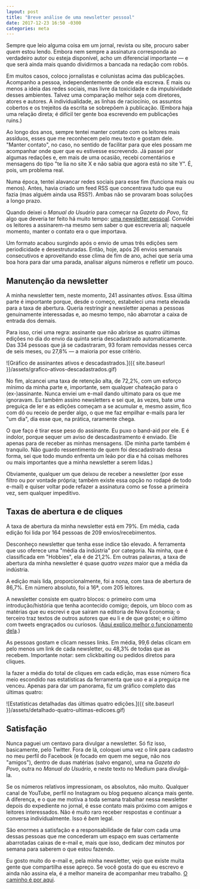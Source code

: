 ```yaml
---
layout: post
title: "Breve análise de uma newsletter pessoal"
date: 2017-12-23 16:50 -0300
categories: meta
---
```

Sempre que leio alguma coisa em um jornal, revista ou site, procuro saber _quem_ estou lendo. Embora nem sempre a assinatura corresponda ao verdadeiro autor ou esteja disponível, acho um diferencial importante — e que será ainda mais quando dividirmos a bancada na redação com robôs.

Em muitos casos, coloco jornalistas e colunistas acima das publicações. Acompanho a pessoa, independentemente de onde ela escreva. É mais ou menos a ideia das redes sociais, mas livre da toxicidade e da impulsividade desses ambientes. Talvez uma comparação melhor seja com diretores, atores e autores. A individualidade, as linhas de raciocínio, os assuntos cobertos e os trejeitos da escrita se sobrepõem à publicação. (Embora haja uma relação direta; é difícil ter gente boa escrevendo em publicações ruins.)

Ao longo dos anos, sempre tentei manter contato com os leitores mais assíduos, esses que me reconhecem pelo meu texto e gostam dele. "Manter contato", no caso, no sentido de facilitar para que eles possam me acompanhar onde quer que eu estivesse escrevendo. Já passei por algumas redações e, em mais de uma ocasião, recebi comentários e mensagens do tipo "te lia no site X e não sabia que agora está no site Y". É, pois, um problema real.

Numa época, tentei alavancar redes sociais para esse fim (funciona mais ou menos). Antes, havia criado um feed RSS que concentrava tudo que eu fazia (mas alguém ainda usa RSS?). Ambas não se provaram boas soluções a longo prazo.

Quando deixei o _Manual do Usuário_ para começar na _Gazeta do Povo_, fiz algo que deveria ter feito há muito tempo: [uma newsletter pessoal](https://newsletter.ghed.in). Convidei os leitores a assinarem-na mesmo sem saber o que escreveria ali; naquele momento, manter o contato era o que importava.

Um formato acabou surgindo após o envio de umas três edições sem periodicidade e desestruturadas. Então, hoje, após 26 envios semanais consecutivos e aproveitando esse clima de fim de ano, achei que seria uma boa hora para dar uma parada, analisar alguns números e refletir um pouco.

## Manutenção da newsletter

A minha newsletter tem, neste momento, 241 assinantes _ativos_. Essa última parte é importante porque, desde o começo, estabeleci uma meta elevada para a taxa de abertura. Queria restringir a newsletter apenas a pessoas genuinamente interessadas e, ao mesmo tempo, não abarrotar a caixa de entrada dos demais.

Para isso, criei uma regra: assinante que não abrisse as quatro últimas edições no dia do envio da quinta seria descadastrado automaticamente. Das 334 pessoas que já se cadastraram, 93 foram removidas nesses cerca de seis meses, ou 27,8% — a maioria por esse critério.

![Gráfico de assinantes ativos e descadastrados.]({{ site.baseurl }}/assets/grafico-ativos-descadastrados.gif)

No fim, alcancei uma taxa de retenção alta, de 72,2%, com um esforço mínimo da minha parte e, importante, sem qualquer chateação para o (ex-)assinante. Nunca enviei um e-mail dando ultimato para os que me ignoravam. Eu também assino newsletters e sei que, às vezes, bate uma preguiça de ler e as edições começam a se acumular e, mesmo assim, fico com dó ou receio de perder algo, o que me faz empilhar e-mails para ler "um dia", dia esse que, na prática, raramente chega.

O que faço é tirar esse peso do assinante. Eu puxo o band-aid por ele. E é indolor, porque sequer um aviso de descadastramento é enviado. Ele apenas para de receber as minhas mensagens. (De minha parte também é tranquilo. Não guardo ressentimento de quem foi descadastrado dessa forma, sei que todo mundo enfrenta um leão por dia e há coisas melhores ou mais importantes que a minha newsletter a serem lidas.)

Obviamente, qualquer um que deixou de receber a newsletter (por esse filtro ou por vontade própria; também existe essa opção no rodapé de todo e-mail) e quiser voltar pode refazer a assinatura como se fosse a primeira vez, sem qualquer impeditivo.

## Taxas de abertura e de cliques

A taxa de abertura da minha newsletter está em 79%. Em média, cada edição foi lida por 164 pessoas de 209 envios/recebimentos.

Desconheço newsletter que tenha esse índice tão elevado. A ferramenta que uso oferece uma "média da indústria" por categoria. Na minha, que é classificada em "Hobbies", ela é de 21,2%. Em outras palavras, a taxa de abertura da minha newsletter é quase _quatro vezes_ maior que a média da indústria.

A edição mais lida, proporcionalmente, foi a nona, com taxa de abertura de 86,7%. Em número absoluto, foi a 16ª, com 205 leitores.

A newsletter consiste em quatro blocos: o primeiro com uma introdução/história que tenha acontecido comigo; depois, um bloco com as matérias que eu escrevi e que saíram na editoria de Nova Economia; o terceiro traz textos de outros autores que eu li e de que gostei; e o último com tweets engraçados ou curiosos. ([Aqui explico melhor o funcionamento dela](https://medium.com/@ghedin/a-minha-newsletter-fc799511dfbd).)

As pessoas gostam e clicam nesses links. Em média, 99,6 delas clicam em pelo menos um link de cada newsletter, ou 48,3% de todas que as recebem. Importante notar: sem clickbaiting ou pedidos diretos para cliques.

Ia fazer a média do total de cliques em cada edição, mas esse número fica meio escondido nas estatísticas da ferramenta que uso e aí a preguiça me venceu. Apenas para dar um panorama, fiz um gráfico completo das últimas quatro:

![Estatísticas detalhadas das últimas quatro edições.]({{ site.baseurl }}/assets/detalhado-quatro-ultimas-edicoes.gif)

## Satisfação

Nunca paguei um centavo para divulgar a newsletter. Só fiz isso, basicamente, pelo Twitter. Fora de lá, coloquei uma vez o link para cadastro no meu perfil do Facebook (e focado em quem me segue, não nos "amigos"), dentro de duas matérias (salvo engano), uma na _Gazeta do Povo_, outra no _Manual do Usuário_, e neste texto no Medium para divulgá-la.

Se os números relativos impressionam, os absolutos, não muito. Qualquer canal de YouTube, perfil no Instagram ou blog pequeno alcança mais gente. A diferença, e o que me motiva a toda semana trabalhar nessa newsletter depois do expediente no jornal, é esse contato mais próximo com amigos e leitores interessados. Não é muito raro receber respostas e continuar a conversa individualmente. Isso é _bem_ legal.

São enormes a satisfação e a responsabilidade de falar com cada uma dessas pessoas que me concederam um espaço em suas certamente abarrotadas caixas de e-mail e, mais que isso, dedicam dez minutos por semana para saberem o que estou fazendo.

Eu gosto muito do e-mail e, pela minha newsletter, vejo que existe muita gente que compartilha esse apreço. Se você gosta do que eu escrevo e ainda não assina ela, é a melhor maneira de acompanhar meu trabalho. [O caminho é por aqui](https://newsletter.ghed.in).

